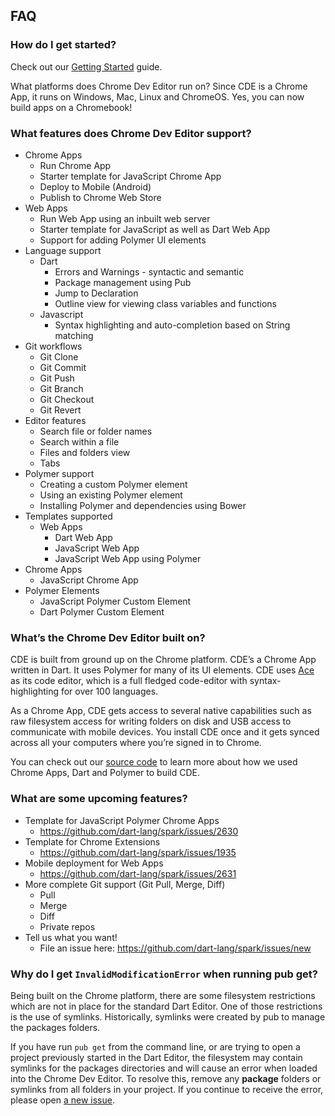 ## FAQ

### How do I get started?
Check out our [Getting Started](GettingStarted.md) guide.

What platforms does Chrome Dev Editor run on?
Since CDE is a Chrome App, it runs on Windows, Mac, Linux and ChromeOS. Yes, you can now build apps on a Chromebook!

### What features does Chrome Dev Editor support?
* Chrome Apps
    * Run Chrome App 
    * Starter template for JavaScript Chrome App
    * Deploy to Mobile (Android)
    * Publish to Chrome Web Store
* Web Apps
    * Run Web App using an inbuilt web server
    * Starter template for JavaScript as well as Dart Web App
    * Support for adding Polymer UI elements
* Language support
    * Dart
        * Errors and Warnings - syntactic and semantic
        * Package management using Pub
        * Jump to Declaration
        * Outline view for viewing class variables and functions
    * Javascript
        * Syntax highlighting and auto-completion based on String matching
* Git workflows
    * Git Clone
    * Git Commit
    * Git Push
    * Git Branch
    * Git Checkout
    * Git Revert
* Editor features
    * Search file or folder names
    * Search within a file
    * Files and folders view
    * Tabs
* Polymer support
    * Creating a custom Polymer element
    * Using an existing Polymer element
    * Installing Polymer and dependencies using Bower 
* Templates supported
    * Web Apps
        * Dart Web App
        * JavaScript Web App
        * JavaScript Web App using Polymer
* Chrome Apps
    * JavaScript Chrome App
* Polymer Elements
    * JavaScript Polymer Custom Element
    * Dart Polymer Custom Element

### What’s the Chrome Dev Editor built on?
CDE is built from ground up on the Chrome platform. CDE’s a Chrome App written in Dart. It uses Polymer for many of its UI elements. CDE uses [Ace](http://ace.c9.io/#nav=about) as its code editor, which is a full fledged code-editor with syntax-highlighting for over 100 languages.

As a Chrome App, CDE gets access to several native capabilities such as raw filesystem access for writing folders on disk and USB access to communicate with mobile devices. You install CDE once and it gets synced across all your computers where you’re signed in to Chrome.

You can check out our [source code](https://github.com/dart-lang/spark) to learn more about how we used Chrome Apps, Dart and Polymer to build CDE.

### What are some upcoming features?
* Template for JavaScript Polymer Chrome Apps
    * https://github.com/dart-lang/spark/issues/2630
* Template for Chrome Extensions
    * https://github.com/dart-lang/spark/issues/1935
* Mobile deployment for Web Apps
    * https://github.com/dart-lang/spark/issues/2631
* More complete Git support (Git Pull, Merge, Diff)
    * Pull
    * Merge
    * Diff
    * Private repos
* Tell us what you want!
    * File an issue here: https://github.com/dart-lang/spark/issues/new 

### Why do I get `InvalidModificationError` when running pub get?
Being built on the Chrome platform, there are some filesystem restrictions which are not in place for the standard Dart Editor. One of those restrictions is the use of symlinks. Historically, symlinks were created by pub to manage the packages folders.

If you have run `pub get` from the command line, or are trying to open a project previously started in the Dart Editor, the filesystem may contain symlinks for the packages directories and will cause an error when loaded into the Chrome Dev Editor. To resolve this, remove any **package** folders or symlinks from all folders in your project. If you continue to receive the error, please open [a new issue](https://github.com/dart-lang/chromedeveditor/issues/new).
